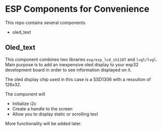 # ESP Components for Convenience

This repo contains several components

- oled_text

## Oled_text

This component combines two libraries `esp/esp_lcd_sh1107` and `lvgl/lvgl`. Main purpose is to add an inexpensive oled display to your esp32 development board in order to see information displayed on it.

The oled display chip used in this case is a SSD1306 with a resoution of 128x32.

The component will 
- Initialize i2c
- Create a handle to the screen
- Allow you to display static or scrolling text

More functionality will be added later.

